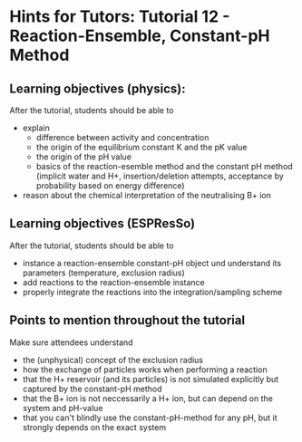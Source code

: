 # Hints for Tutors: Tutorial 12 - Reaction-Ensemble, Constant-pH Method

## Learning objectives (physics):

After the tutorial, students should be able to 

* explain
    * difference between activity and concentration
    * the origin of the equilibrium constant K and the pK value
    * the origin of the pH value
    * basics of the reaction-esemble method and the constant pH method
       (implicit water and H+, insertion/deletion attempts, acceptance by probability based on energy difference)
* reason about the chemical interpretation of the neutralising B+ ion


## Learning objectives (ESPResSo)

After the tutorial, students should be able to 

* instance a reaction-ensemble constant-pH object und understand its parameters (temperature, exclusion radius)
* add reactions to the reaction-ensemble instance
* properly integrate the reactions into the integration/sampling scheme


## Points to mention throughout the tutorial

Make sure attendees understand 

* the (unphysical) concept of the exclusion radius
* how the exchange of particles works when performing a reaction
* that the H+ reservoir (and its particles) is not simulated explicitly but captured by the constant-pH method
* that the B+ ion is not neccessarily a H+ ion, but can depend on the system and pH-value
* that you can't blindly use the constant-pH-method for any pH, but it strongly depends on the exact system